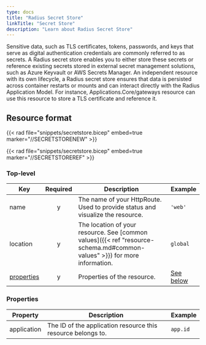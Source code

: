 ```yaml
---
type: docs
title: "Radius Secret Store"
linkTitle: "Secret Store"
description: "Learn about Radius Secret Store"
---
```


Sensitive data, such as TLS certificates, tokens, passwords, and keys that serve as digital authentication credentials are commonly referred to as secrets. A Radius secret store enables you to either store these secrets or reference existing secrets stored in external secret management solutions, such as Azure Keyvault or AWS Secrets Manager. An independent resource with its own lifecycle, a Radius secret store ensures that data is persisted across container restarts or mounts and can interact directly with the Radius Application Model. For instance, Applications.Core/gateways resource can use this resource to store a TLS certificate and reference it.

## Resource format

{{< rad file="snippets/secretstore.bicep" embed=true marker="//SECRETSTORENEW" >}}

{{< rad file="snippets/secretstore.bicep" embed=true marker="//SECRETSTOREREF" >}}

### Top-level

| Key  | Required | Description | Example |
|------|:--------:|-------------|---------|
| name | y | The name of your HttpRoute. Used to provide status and visualize the resource. | `'web'`
| location | y | The location of your resource. See [common values]({{< ref "resource-schema.md#common-values" >}}) for more information. | `global`
| [properties](#properties) | y | Properties of the resource. | [See below](#properties)

### Properties

| Property | Description | Example |
|----------|-------------|-------------|
| application | The ID of the application resource this resource belongs to. | `app.id` |